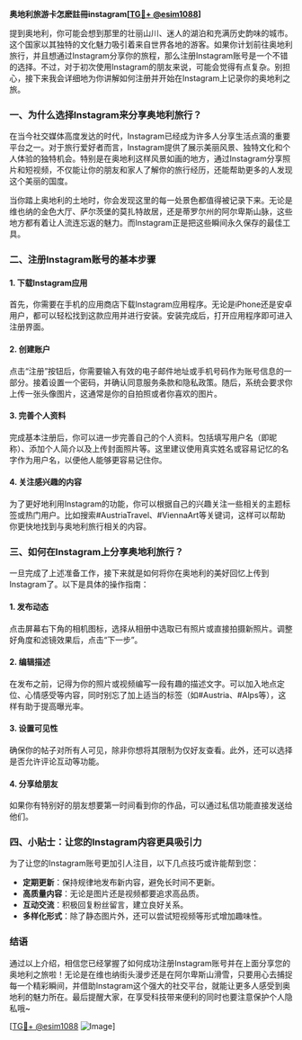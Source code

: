 **奥地利旅游卡怎麽註冊instagram[[TG💪+ @esim1088](https://t.me/s/esim1088)]**

提到奥地利，你可能会想到那里的壮丽山川、迷人的湖泊和充满历史韵味的城市。这个国家以其独特的文化魅力吸引着来自世界各地的游客。如果你计划前往奥地利旅行，并且想通过Instagram分享你的旅程，那么注册Instagram账号是一个不错的选择。不过，对于初次使用Instagram的朋友来说，可能会觉得有点复杂。别担心，接下来我会详细地为你讲解如何注册并开始在Instagram上记录你的奥地利之旅。

### 一、为什么选择Instagram来分享奥地利旅行？

在当今社交媒体高度发达的时代，Instagram已经成为许多人分享生活点滴的重要平台之一。对于旅行爱好者而言，Instagram提供了展示美丽风景、独特文化和个人体验的独特机会。特别是在奥地利这样风景如画的地方，通过Instagram分享照片和短视频，不仅能让你的朋友和家人了解你的旅行经历，还能帮助更多的人发现这个美丽的国度。

当你踏上奥地利的土地时，你会发现这里的每一处景色都值得被记录下来。无论是维也纳的金色大厅、萨尔茨堡的莫扎特故居，还是蒂罗尔州的阿尔卑斯山脉，这些地方都有着让人流连忘返的魅力。而Instagram正是把这些瞬间永久保存的最佳工具。

### 二、注册Instagram账号的基本步骤

#### 1. 下载Instagram应用
首先，你需要在手机的应用商店下载Instagram应用程序。无论是iPhone还是安卓用户，都可以轻松找到这款应用并进行安装。安装完成后，打开应用程序即可进入注册界面。

#### 2. 创建账户
点击“注册”按钮后，你需要输入有效的电子邮件地址或手机号码作为账号信息的一部分。接着设置一个密码，并确认同意服务条款和隐私政策。随后，系统会要求你上传一张头像图片，这通常是你的自拍照或者你喜欢的图片。

#### 3. 完善个人资料
完成基本注册后，你可以进一步完善自己的个人资料。包括填写用户名（即昵称）、添加个人简介以及上传封面照片等。这里建议使用真实姓名或容易记忆的名字作为用户名，以便他人能够更容易记住你。

#### 4. 关注感兴趣的内容
为了更好地利用Instagram的功能，你可以根据自己的兴趣关注一些相关的主题标签或热门用户。比如搜索#AustriaTravel、#ViennaArt等关键词，这样可以帮助你更快地找到与奥地利旅行相关的内容。

### 三、如何在Instagram上分享奥地利旅行？

一旦完成了上述准备工作，接下来就是如何将你在奥地利的美好回忆上传到Instagram了。以下是具体的操作指南：

#### 1. 发布动态
点击屏幕右下角的相机图标，选择从相册中选取已有照片或直接拍摄新照片。调整好角度和滤镜效果后，点击“下一步”。

#### 2. 编辑描述
在发布之前，记得为你的照片或视频编写一段有趣的描述文字。可以加入地点定位、心情感受等内容，同时别忘了加上适当的标签（如#Austria、#Alps等），这样有助于提高曝光率。

#### 3. 设置可见性
确保你的帖子对所有人可见，除非你想将其限制为仅好友查看。此外，还可以选择是否允许评论互动等功能。

#### 4. 分享给朋友
如果你有特别好的朋友想要第一时间看到你的作品，可以通过私信功能直接发送给他们。

### 四、小贴士：让您的Instagram内容更具吸引力

为了让您的Instagram账号更加引人注目，以下几点技巧或许能帮到您：

- **定期更新**：保持规律地发布新内容，避免长时间不更新。
- **高质量内容**：无论是图片还是视频都要追求高品质。
- **互动交流**：积极回复粉丝留言，建立良好关系。
- **多样化形式**：除了静态图片外，还可以尝试短视频等形式增加趣味性。

### 结语

通过以上介绍，相信您已经掌握了如何成功注册Instagram账号并在上面分享您的奥地利之旅啦！无论是在维也纳街头漫步还是在阿尔卑斯山滑雪，只要用心去捕捉每一个精彩瞬间，并借助Instagram这个强大的社交平台，就能让更多人感受到奥地利的魅力所在。最后提醒大家，在享受科技带来便利的同时也要注意保护个人隐私哦~

[[TG💪+ @esim1088](https://t.me/s/esim1088) ![Image](https://i.postimg.cc/4NQfJmqS/Snipaste-2025-05-13-00-14-12.png)]